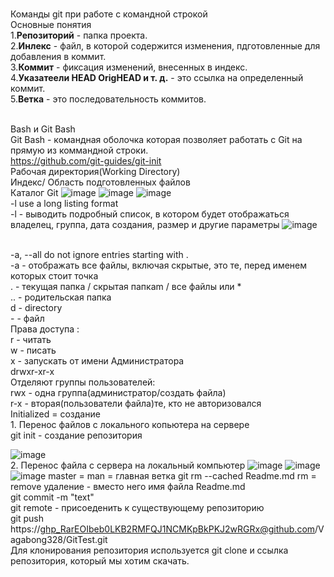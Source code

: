 <BR>Команды git при работе с командной строкой
<BR>Основные понятия
<BR>1.<B>Репозиторий</B> - папка проекта.
<BR>2.<B>Инлекс</B> - файл, в которой содержится изменения, пдготовленные для добавления в коммит.
<BR>3.<B>Коммит</B> - фиксация изменений, внесенных  в индекс.
<BR>4.<B>Указатеели HEAD OrigHEAD и т. д.</B> - это ссылка на определенный коммит.
<BR>5.<B>Ветка</B> - это последовательность коммитов.

<BR>Bash и Git Bash
<BR>Git Bash - командная оболочка которая позволяет работать с Git на прямую из коммандной строки.
<BR>https://github.com/git-guides/git-init
<BR>Рабочая директория(Working Directory)
<BR>Индекс/ Область подготовленных файлов
<BR>Каталог Git
![image](https://user-images.githubusercontent.com/97594421/188800534-7703053c-a1ca-4555-87f8-ffaff70db14b.png)
![image](https://user-images.githubusercontent.com/97594421/188801842-d39bf94e-8417-4e6d-8919-4bf2a5bc0d84.png)
![image](https://user-images.githubusercontent.com/97594421/188804007-925a2003-d2dd-4e42-84ef-a17130997afd.png)
 <BR>-l                         use a long listing format
 <BR> -l - выводить подробный список, в котором будет отображаться владелец, группа, дата создания, размер и другие параметры
![image](https://user-images.githubusercontent.com/97594421/188806251-328ab377-4f9c-4f41-a9d8-db2edc427f4d.png)
 
<BR>-a, --all                  do not ignore entries starting with .
<BR>-a - отображать все файлы, включая скрытые, это те, перед именем которых стоит точка
<BR>. - текущая папка / скрытая папкаm / все файлы или *
<BR>.. - родительская папка
<BR>d - directory
<BR>- - файл
<BR> Права доступа :
<BR> r - читать
<BR> w - писать
<BR> x - запускать от имени Администратора
<BR>drwxr-xr-x 
<BR>Отделяют группы пользователей: 
<BR>rwx - одна группа(администратор/создать файла)
<BR>r-x - вторая(пользователи файла)те, кто не авторизовался
<BR>Initialized = создание
<BR>1. Перенос файлов с локального копьютера на сервере
<BR>git init - создание репозитория
 
 ![image](https://user-images.githubusercontent.com/97594421/188810258-a04d5f5d-ddff-472d-82c2-e1850a878e83.png)
<BR>2. Перенос файла с сервера на локальный компьютер
![image](https://user-images.githubusercontent.com/97594421/188814377-9c53ee61-056d-4db1-8f49-b4eab1105e43.png)
![image](https://user-images.githubusercontent.com/97594421/188816700-f43fd523-1da6-4da7-baab-10b46371ca53.png)
![image](https://user-images.githubusercontent.com/97594421/188817894-e622c2e3-5592-4a45-8bf0-d3b3a832fd6e.png)
master = man = главная ветка
git rm --cached Readme.md
 rm = remove удаление
 <file> - вместо него имя файла Readme.md
 <BR>git commit -m "text"
<BR>git remote - присоеденить к существующему репозиторию
<BR>git push https://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@github.com/Vagabong328/GitTest.git
<BR>Для клонирования репозитория используется git clone и ссылка репозитория, который мы хотим скачать.

